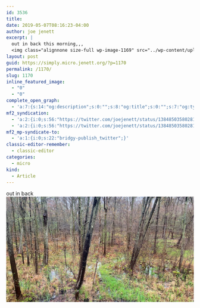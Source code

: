 ```yaml
---
id: 3536
title: 
date: 2019-05-07T08:16:23-04:00
author: joe jenett
excerpt: |
  out in back this morning,,,
  <img class="alignnone size-full wp-image-1169" src="../wp-content/uploads/2020/06/out_in_back.jpg" alt="" width="1200" height="674" />
layout: post
guid: https://simply.micro.jenett.org/?p=1170
permalink: /1170/
slug: 1170
inline_featured_image:
  - "0"
  - "0"
complete_open_graph:
  - 'a:7:{s:14:"og:description";s:0:"";s:8:"og:title";s:0:"";s:7:"og:type";s:0:"";s:12:"twitter:card";s:7:"summary";s:15:"twitter:creator";s:0:"";s:19:"twitter:description";s:0:"";s:8:"og:image";s:0:"";}'
mf2_syndication:
  - 'a:2:{i:0;s:56:"https://twitter.com/joejenett/status/1384850358028144641";i:1;s:56:"https://twitter.com/joejenett/status/1125736156358946816";}'
  - 'a:2:{i:0;s:56:"https://twitter.com/joejenett/status/1384850358028144641";i:1;s:56:"https://twitter.com/joejenett/status/1125736156358946816";}'
mf2_mp-syndicate-to:
  - 'a:1:{i:0;s:22:"bridgy-publish_twitter";}'
classic-editor-remember:
  - classic-editor
categories:
  - micro
kind:
  - Article
---
```

out in back<br /><img loading="lazy" class="alignnone size-full wp-image-1169" src="../wp-content/uploads/2020/06/out_in_back.jpg" alt="" />